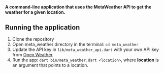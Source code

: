 #### A command-line application that uses the MetaWeather API to get the weather for a given location.

## Running the application
1. Clone the repository
2. Open meta_weather directory in the terminal: `cd meta_weather`
3. Update the API key in `lib/meta_weather_api.dart` with your own API key from [Open Weather](https://openweathermap.org/api)
4. Run the app: `dart bin/meta_weather.dart <location>`, where **location** is an argument that points to a location.